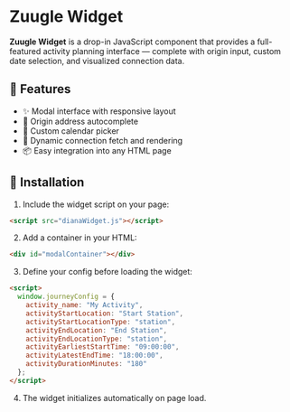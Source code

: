 # Zuugle Widget

**Zuugle Widget** is a drop-in JavaScript component that provides a full-featured activity planning interface — complete with origin input, custom date selection, and visualized connection data.

## 🚀 Features

- ✨ Modal interface with responsive layout
- 📍 Origin address autocomplete
- 📅 Custom calendar picker
- 🔁 Dynamic connection fetch and rendering
- 📦 Easy integration into any HTML page

## 🔧 Installation

1. Include the widget script on your page:

```html
<script src="dianaWidget.js"></script>
```

2. Add a container in your HTML:

```html
<div id="modalContainer"></div>
```

3. Define your config before loading the widget:

```html
<script>
  window.journeyConfig = {
    activity_name: "My Activity",
    activityStartLocation: "Start Station",
    activityStartLocationType: "station",
    activityEndLocation: "End Station",
    activityEndLocationType: "station",
    activityEarliestStartTime: "09:00:00",
    activityLatestEndTime: "18:00:00",
    activityDurationMinutes: "180"
  };
</script>
```

4. The widget initializes automatically on page load.

